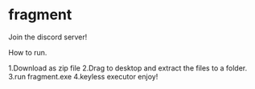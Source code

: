 # fragment

Join the discord server!

How to run.

1.Download as zip file
2.Drag to desktop and extract the files to a folder.
3.run fragment.exe
4.keyless executor enjoy!

